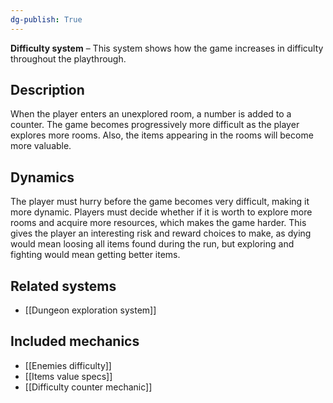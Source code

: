 ```yaml
---
dg-publish: True 
---
```

**Difficulty system** –  This system shows how the game increases in difficulty throughout the playthrough.

## Description
When the player enters an unexplored room, a number is added to a counter. The game becomes progressively more difficult as the player explores more rooms. Also, the items appearing in the rooms will become more valuable.
## Dynamics
The player must hurry before the game becomes very difficult, making it more dynamic.
Players must decide whether if it is worth to explore more rooms and acquire more resources, which makes the game harder.
This gives the player an interesting risk and reward choices to make, as dying would mean loosing all items found during the run, but exploring and fighting would mean getting better items.

## Related systems
- [[Dungeon exploration system]]
## Included mechanics
- [[Enemies difficulty]]
- [[Items value specs]]
- [[Difficulty counter mechanic]]